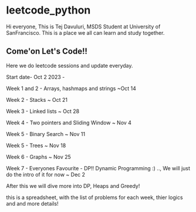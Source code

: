 # leetcode_python

Hi everyone, This is Tej Davuluri, MSDS Student at University of SanFrancisco. This is a place we all can learn and study together. 
## Come'on Let's Code!!
Here we do leetcode sessions and update everyday.

Start date- Oct 2 2023 - 

Week 1 and 2 - Arrays, hashmaps and strings ~Oct 14

Week 2 - Stacks ~ Oct 21

Week 3 - Linked lists ~ Oct 28

Week 4 - Two pointers and Sliding Window ~ Nov 4

Week 5 - Binary Search ~ Nov 11

Week 5 - Trees ~ Nov 18

Week 6 - Graphs ~ Nov 25

Week 7 - Everyones Favourite - DP!! Dynamic Programming :) .., We will just do the intro of it for now ~ Dec 2

After this we will dive more into DP, Heaps and Greedy!

this is a spreadsheet, with the list of problems for each week, thier logics and and more details!
